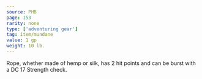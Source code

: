 ```yaml
---
source: PHB
page: 153
rarity: none
type: ['adventuring gear']
tag: item/mundane
value: 1 gp
weight: 10 lb.
---
```


Rope, whether made of hemp or silk, has 2 hit points and can be burst with a DC 17 Strength check.


